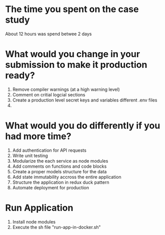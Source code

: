 # The time you spent on the case study
About 12 hours was spend betwee 2 days 

# What would you change in your submission to make it production ready?
1) Remove compiler warnings (at a high warning level) 
2) Comment on critial logcial sections 
3) Create a production level secret keys and variables different .env files
4) 

# What would you do differently if you had more time?
1) Add authentication for API requests
2) Write unit testing
3) Modularize the each service as node modules
4) Add comments on functions and code blocks
5) Create a proper models structure for the data
6) Add state immutability accross the entire application
7) Structure the application in redux duck pattern
8) Automate deployment for production 

# Run Application
1) Install node modules
2) Execute the sh file "run-app-in-docker.sh"